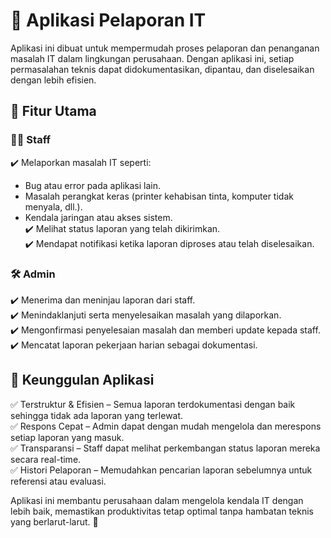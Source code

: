 # 🚀 Aplikasi Pelaporan IT
Aplikasi ini dibuat untuk mempermudah proses pelaporan dan penanganan masalah IT dalam lingkungan perusahaan. Dengan aplikasi ini, setiap permasalahan teknis dapat didokumentasikan, dipantau, dan diselesaikan dengan lebih efisien.

## 🎯 Fitur Utama
### 👨‍💻 Staff
✔️ Melaporkan masalah IT seperti:<br>

* Bug atau error pada aplikasi lain.<br>
* Masalah perangkat keras (printer kehabisan tinta, komputer tidak menyala, dll.).<br>
* Kendala jaringan atau akses sistem.<br>
✔️ Melihat status laporan yang telah dikirimkan.<br>
✔️ Mendapat notifikasi ketika laporan diproses atau telah diselesaikan.<br>

### 🛠️ Admin
✔️ Menerima dan meninjau laporan dari staff.<br>
✔️ Menindaklanjuti serta menyelesaikan masalah yang dilaporkan.<br>
✔️ Mengonfirmasi penyelesaian masalah dan memberi update kepada staff.<br>
✔️ Mencatat laporan pekerjaan harian sebagai dokumentasi.<br>

## 📌 Keunggulan Aplikasi
✅ Terstruktur & Efisien – Semua laporan terdokumentasi dengan baik sehingga tidak ada laporan yang terlewat.<br>
✅ Respons Cepat – Admin dapat dengan mudah mengelola dan merespons setiap laporan yang masuk.<br>
✅ Transparansi – Staff dapat melihat perkembangan status laporan mereka secara real-time.<br>
✅ Histori Pelaporan – Memudahkan pencarian laporan sebelumnya untuk referensi atau evaluasi.<br>

Aplikasi ini membantu perusahaan dalam mengelola kendala IT dengan lebih baik, memastikan produktivitas tetap optimal tanpa hambatan teknis yang berlarut-larut. 🚀
